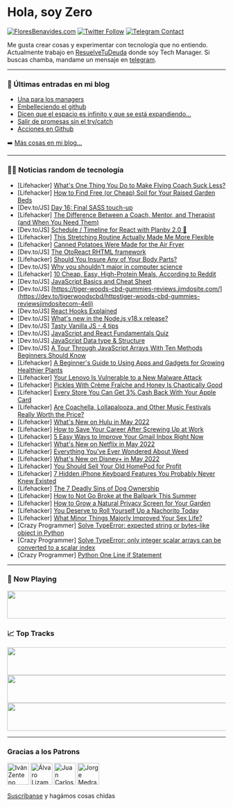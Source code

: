 # Hola, soy Zero

[![FloresBenavides.com](https://img.shields.io/website?down_message=oops&label=MiBlog&style=for-the-badge&up_message=online&url=https%3A%2F%2Ffloresbenavides.com)](https://floresbenavides.com) [![Twitter Follow](https://img.shields.io/twitter/follow/ZeroDragon?color=%231DA1F2&label=Follow&logo=twitter&logoColor=ffffff&style=for-the-badge)](https://twitter.com/zerodragon) [![Telegram Contact](https://img.shields.io/badge/escr%C3%ADbeme-ZeroDragon-%2326A5E4?style=for-the-badge&logo=telegram)](https://t.me/zerodragon)

Me gusta crear cosas y experimentar con tecnología que no entiendo.
Actualmente trabajo en [ResuelveTuDeuda](http://github.com/resuelve) donde soy Tech Manager.
Si buscas chamba, mandame un mensaje en [telegram](https://t.me/zerodragon).

---

### 📕 Últimas entradas en mi blog
<!-- BLOG-POST-LIST:START -->
- [Una para los managers](https://floresbenavides.com/una-para-los-managers/)
- [Embelleciendo el github](https://floresbenavides.com/embelleciendo-el-github/)
- [Dicen que el espacio es infinito y que se está expandiendo…](https://floresbenavides.com/dicen-que-el-espacio-es-infinito-y-que-se-esta-expandiendo/)
- [Salir de promesas sin el try/catch](https://floresbenavides.com/salir-de-promesas-sin-el-try-catch/)
- [Acciones en Github](https://floresbenavides.com/acciones-en-github/)
<!-- BLOG-POST-LIST:END -->

➡️ [Más cosas en mi blog...](https://floresbenavides.com)

---

### 👨‍💻 Noticias random de tecnología
<!-- TECH-POSTS:START -->
- [Lifehacker] [What&#39;s One Thing You Do to Make Flying Coach Suck Less?](https://lifehacker.com/whats-one-thing-you-do-to-make-flying-coach-suck-less-1848821079)
- [Lifehacker] [How to Find Free &lpar;or Cheap&rpar; Soil for Your Raised Garden Beds](https://lifehacker.com/how-to-find-free-or-cheap-soil-for-your-raised-garden-1848821906)
- [Dev.to/JS] [Day 16: Final SASS touch-up](https://dev.to/kemystra/day-16-final-sass-touch-up-4655)
- [Lifehacker] [The Difference Between a Coach, Mentor, and Therapist &lpar;and When You Need Them&rpar;](https://lifehacker.com/the-difference-between-a-coach-mentor-and-therapist-1848817429)
- [Dev.to/JS] [Schedule / Timeline for React with Planby 2.0 🚀](https://dev.to/kozerkarol/schedule-timeline-for-react-with-planby-20-1m23)
- [Lifehacker] [This Stretching Routine Actually Made Me More Flexible](https://lifehacker.com/this-stretching-routine-actually-made-me-more-flexible-1848820923)
- [Lifehacker] [Canned Potatoes Were Made for the Air Fryer](https://lifehacker.com/canned-potatoes-were-made-for-the-air-fryer-1848821489)
- [Dev.to/JS] [The OtoReact RHTML framework](https://dev.to/pjdebruin64/the-otoreact-rhtml-framework-1e6)
- [Lifehacker] [Should You Insure Any of Your Body Parts?](https://lifehacker.com/should-you-insure-any-of-your-body-parts-1848820759)
- [Dev.to/JS] [Why you shouldn&#39;t major in computer science](https://dev.to/baraa_baba/why-you-shouldnt-major-in-computer-science-3m5l)
- [Lifehacker] [10 Cheap, Easy, High-Protein Meals, According to Reddit](https://lifehacker.com/10-cheap-easy-high-protein-meals-according-to-reddit-1848819522)
- [Dev.to/JS] [JavaScript Basics and Cheat Sheet](https://dev.to/sm0ke/javascript-basics-and-cheat-sheet-o39)
- [Dev.to/JS] [https://tiger-woods-cbd-gummies-reviews.jimdosite.com/](https://dev.to/tigerwoodscbd/httpstiger-woods-cbd-gummies-reviewsjimdositecom-4eli)
- [Dev.to/JS] [React Hooks Explained](https://dev.to/sanjaysinghrajpoot/react-hooks-explained-4gf3)
- [Dev.to/JS] [What&#39;s new in the Node.js v18.x release?](https://dev.to/devsmitra/whats-new-in-the-nodejs-v18x-release-43f2)
- [Dev.to/JS] [Tasty Vanilla JS - 4 tips](https://dev.to/jesperhoy/tasty-vanilla-js-4-tips-1afd)
- [Dev.to/JS] [JavaScript and React Fundamentals Quiz](https://dev.to/gregpetropoulos/javascript-and-react-fundamentals-quiz-4ejc)
- [Dev.to/JS] [JavaScript Data type &amp; Structure](https://dev.to/jihan_jashim/javascript-data-type-structure-4e8k)
- [Dev.to/JS] [A Tour Through JavaScript Arrays With Ten Methods Beginners Should Know](https://dev.to/codecupdev/a-tour-through-javascript-arrays-with-ten-methods-beginners-should-know-3k9a)
- [Lifehacker] [A Beginner&#39;s Guide to Using Apps and Gadgets for Growing Healthier Plants](https://lifehacker.com/a-beginners-guide-to-using-apps-and-gadgets-for-growing-1848819834)
- [Lifehacker] [Your Lenovo Is Vulnerable to a New Malware Attack](https://lifehacker.com/your-lenovo-is-vulnerable-to-a-new-malware-attack-1848819412)
- [Lifehacker] [Pickles With Crème Fraîche and Honey Is Chaotically Good](https://lifehacker.com/pickles-with-creme-fraiche-and-honey-is-chaotically-goo-1848818894)
- [Lifehacker] [Every Store You Can Get 3% Cash Back With Your Apple Card](https://lifehacker.com/every-store-you-can-get-3-cash-back-with-your-apple-ca-1848818805)
- [Lifehacker] [Are Coachella, Lollapalooza, and Other Music Festivals Really Worth the Price?](https://lifehacker.com/are-coachella-lollapalooza-and-other-music-festivals-1848818996)
- [Lifehacker] [What&#39;s New on Hulu in May 2022](https://lifehacker.com/whats-new-on-hulu-in-may-2022-1848818003)
- [Lifehacker] [How to Save Your Career After Screwing Up at Work](https://lifehacker.com/how-to-save-your-career-after-screwing-up-at-work-1848818330)
- [Lifehacker] [5 Easy Ways to Improve Your Gmail Inbox Right Now](https://lifehacker.com/5-easy-ways-to-improve-your-gmail-inbox-right-now-1848818208)
- [Lifehacker] [What&#39;s New on Netflix in May 2022](https://lifehacker.com/whats-new-on-netflix-in-may-2022-1848818349)
- [Lifehacker] [Everything You’ve Ever Wondered About Weed](https://lifehacker.com/everything-you-ve-ever-wondered-about-weed-1848814973)
- [Lifehacker] [What&#39;s New on Disney+ in May 2022](https://lifehacker.com/whats-new-on-disney-in-may-2022-1848817908)
- [Lifehacker] [You Should Sell Your Old HomePod for Profit](https://lifehacker.com/you-should-sell-your-old-homepod-for-profit-1848817721)
- [Lifehacker] [7 Hidden iPhone Keyboard Features You Probably Never Knew Existed](https://lifehacker.com/7-hidden-iphone-keyboard-features-you-probably-never-kn-1848810555)
- [Lifehacker] [The 7 Deadly Sins of Dog Ownership](https://lifehacker.com/the-7-deadly-sins-of-dog-ownership-1848814449)
- [Lifehacker] [How to Not Go Broke at the Ballpark This Summer](https://lifehacker.com/how-to-not-go-broke-at-the-ballpark-this-summer-1848817044)
- [Lifehacker] [How to Grow a Natural Privacy Screen for Your Garden](https://lifehacker.com/how-to-grow-a-natural-privacy-screen-for-your-garden-1848816182)
- [Lifehacker] [You Deserve to Roll Yourself Up a Nachorito Today](https://lifehacker.com/you-deserve-to-roll-yourself-up-a-nachorito-today-1848813756)
- [Lifehacker] [What Minor Things Majorly Improved Your Sex Life?](https://lifehacker.com/what-minor-things-majorly-improved-your-sex-life-1848813909)
- [Crazy Programmer] [Solve TypeError: expected string or bytes-like object in Python](https://www.thecrazyprogrammer.com/2022/04/expected-string-or-bytes-like-object.html)
- [Crazy Programmer] [Solve TypeError: only integer scalar arrays can be converted to a scalar index](https://www.thecrazyprogrammer.com/2022/04/only-integer-scalar-arrays-can-be-converted-to-a-scalar-index.html)
- [Crazy Programmer] [Python One Line if Statement](https://www.thecrazyprogrammer.com/2022/04/python-one-line-if.html)<!-- TECH-POSTS:END -->

---

### 🎵 Now Playing
<a href="https://spotify-now-playing-dun.vercel.app/now-playing?open"><img src="https://spotify-now-playing-dun.vercel.app/now-playing" width="540" height="64"></a>

### 📈 Top Tracks
<a href="https://spotify-now-playing-dun.vercel.app/top-tracks?i=1&open"><img src="https://spotify-now-playing-dun.vercel.app/top-tracks?i=1" width="540" height="64"></a>
<a href="https://spotify-now-playing-dun.vercel.app/top-tracks?i=2&open"><img src="https://spotify-now-playing-dun.vercel.app/top-tracks?i=2" width="540" height="64"></a>
<a href="https://spotify-now-playing-dun.vercel.app/top-tracks?i=3&open"><img src="https://spotify-now-playing-dun.vercel.app/top-tracks?i=3" width="540" height="64"></a>

---

### Gracias a los Patrons
[<img src="https://avatars.githubusercontent.com/u/243380?v=4" alt="Iván Zenteno" width="50px">](https://github.com/k001) [<img src="https://avatars.githubusercontent.com/u/19955639?v=4" alt="Álvaro Lizama" width="50px">](https://github.com/alvarolizama) [<img src="https://avatars.githubusercontent.com/u/2718753?v=4" alt="Juan Carlos Ruiz" width="50px">](https://github.com/JuanCrg90) [<img src="https://avatars.githubusercontent.com/u/37025?v=4" alt="Jorge Medrano" width="50px">](https://github.com/h1pp1e) 

[Suscríbanse](https://www.patreon.com/zerodragon) y hagámos cosas chidas
